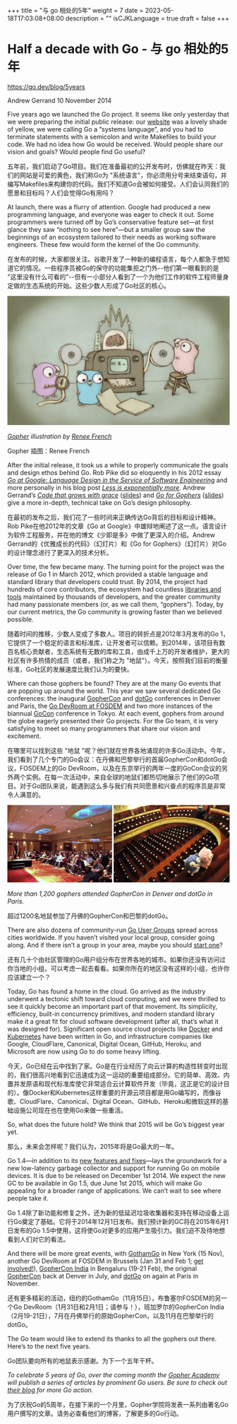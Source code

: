 +++
title = "与 go 相处的5年"
weight = 7
date = 2023-05-18T17:03:08+08:00
description = ""
isCJKLanguage = true
draft = false
+++

# Half a decade with Go - 与 go 相处的5年

https://go.dev/blog/5years

Andrew Gerrand
10 November 2014

Five years ago we launched the Go project. It seems like only yesterday that we were preparing the initial public release: our [website](https://web.archive.org/web/20091112094121/http://golang.org/) was a lovely shade of yellow, we were calling Go a “systems language”, and you had to terminate statements with a semicolon and write Makefiles to build your code. We had no idea how Go would be received. Would people share our vision and goals? Would people find Go useful?

五年前，我们启动了Go项目。我们在准备最初的公开发布时，仿佛就在昨天：我们的网站是可爱的黄色，我们称Go为 "系统语言"，你必须用分号来结束语句，并编写Makefiles来构建你的代码。我们不知道Go会被如何接受。人们会认同我们的愿景和目标吗？人们会觉得Go有用吗？

At launch, there was a flurry of attention. Google had produced a new programming language, and everyone was eager to check it out. Some programmers were turned off by Go’s conservative feature set—at first glance they saw “nothing to see here”—but a smaller group saw the beginnings of an ecosystem tailored to their needs as working software engineers. These few would form the kernel of the Go community.

在发布的时候，大家都很关注。谷歌开发了一种新的编程语言，每个人都急于想知道它的情况。一些程序员被Go的保守的功能集拒之门外--他们第一眼看到的是 "这里没有什么可看的"--但有一小部分人看到了一个为他们工作的软件工程师量身定做的生态系统的开始。这些少数人形成了Go社区的核心。

![img](HalfADecadeWithGo_img/gophers5th.jpg)

[*Gopher*](https://go.dev/blog/gopher) *illustration by* [*Renee French*](http://reneefrench.blogspot.com.au/)

Gopher 插图：Renee French

After the initial release, it took us a while to properly communicate the goals and design ethos behind Go. Rob Pike did so eloquently in his 2012 essay [*Go at Google: Language Design in the Service of Software Engineering*](https://go.dev/talks/2012/splash.article) and more personally in his blog post [*Less is exponentially more*](https://commandcenter.blogspot.com.au/2012/06/less-is-exponentially-more.html). Andrew Gerrand’s [*Code that grows with grace*](http://vimeo.com/53221560) ([slides](https://go.dev/talks/2012/chat.slide)) and [*Go for Gophers*](https://www.youtube.com/watch?v=dKGmK_Z1Zl0) ([slides](https://go.dev/talks/2014/go4gophers.slide)) give a more in-depth, technical take on Go’s design philosophy.

在最初的发布之后，我们花了一些时间来正确传达Go背后的目标和设计精神。Rob Pike在他2012年的文章《Go at Google》中雄辩地阐述了这一点。语言设计为软件工程服务，并在他的博文《少即是多》中做了更深入的介绍。Andrew Gerrand的《优雅成长的代码》（幻灯片）和《Go for Gophers》（幻灯片）对Go的设计理念进行了更深入的技术分析。

Over time, the few became many. The turning point for the project was the release of Go 1 in March 2012, which provided a stable language and standard library that developers could trust. By 2014, the project had hundreds of core contributors, the ecosystem had countless [libraries and tools](https://godoc.org/) maintained by thousands of developers, and the greater community had many passionate members (or, as we call them, “gophers”). Today, by our current metrics, the Go community is growing faster than we believed possible.

随着时间的推移，少数人变成了多数人。项目的转折点是2012年3月发布的Go 1，它提供了一个稳定的语言和标准库，让开发者可以信赖。到2014年，该项目有数百名核心贡献者，生态系统有无数的库和工具，由成千上万的开发者维护，更大的社区有许多热情的成员（或者，我们称之为 "地鼠"）。今天，按照我们目前的衡量标准，Go社区的发展速度比我们认为的要快。





Where can those gophers be found? They are at the many Go events that are popping up around the world. This year we saw several dedicated Go conferences: the inaugural [GopherCon](https://blog.golang.org/gophercon) and [dotGo](http://www.dotgo.eu/) conferences in Denver and Paris, the [Go DevRoom at FOSDEM](https://blog.golang.org/fosdem14) and two more instances of the biannual [GoCon](https://github.com/GoCon/GoCon) conference in Tokyo. At each event, gophers from around the globe eagerly presented their Go projects. For the Go team, it is very satisfying to meet so many programmers that share our vision and excitement.

在哪里可以找到这些 "地鼠 "呢？他们就在世界各地涌现的许多Go活动中。今年，我们看到了几个专门的Go会议：在丹佛和巴黎举行的首届GopherCon和dotGo会议，FOSDEM上的Go DevRoom，以及在东京举行的两年一度的GoCon会议的另外两个实例。在每一次活动中，来自全球的地鼠们都热切地展示了他们的Go项目。对于Go团队来说，能遇到这么多与我们有共同愿景和兴奋点的程序员是非常令人满意的。

![img](HalfADecadeWithGo_img/conferences.jpg)

*More than 1,200 gophers attended GopherCon in Denver and dotGo in Paris.*

超过1200名地鼠参加了丹佛的GopherCon和巴黎的dotGo。

There are also dozens of community-run [Go User Groups](https://go.dev/wiki/GoUserGroups) spread across cities worldwide. If you haven’t visited your local group, consider going along. And if there isn’t a group in your area, maybe you should [start one](https://blog.golang.org/getthee-to-go-meetup)?

还有几十个由社区管理的Go用户组分布在世界各地的城市。如果你还没有访问过你当地的小组，可以考虑一起去看看。如果你所在的地区没有这样的小组，也许你应该建立一个？

Today, Go has found a home in the cloud. Go arrived as the industry underwent a tectonic shift toward cloud computing, and we were thrilled to see it quickly become an important part of that movement. Its simplicity, efficiency, built-in concurrency primitives, and modern standard library make it a great fit for cloud software development (after all, that’s what it was designed for). Significant open source cloud projects like [Docker](https://www.docker.com/) and [Kubernetes](https://github.com/GoogleCloudPlatform/kubernetes) have been written in Go, and infrastructure companies like Google, CloudFlare, Canonical, Digital Ocean, GitHub, Heroku, and Microsoft are now using Go to do some heavy lifting.

今天，Go已经在云中找到了家。Go是在行业经历了向云计算的构造性转变时出现的，我们很高兴地看到它迅速成为这一运动的重要组成部分。它的简单、高效、内置并发原语和现代标准库使它非常适合云计算软件开发（毕竟，这正是它的设计目的）。像Docker和Kubernetes这样重要的开源云项目都是用Go编写的，而像谷歌、CloudFlare、Canonical、Digital Ocean、GitHub、Heroku和微软这样的基础设施公司现在也在使用Go来做一些重活。

So, what does the future hold? We think that 2015 will be Go’s biggest year yet.

那么，未来会怎样呢？我们认为，2015年将是Go最大的一年。

Go 1.4—in addition to its [new features and fixes](https://go.dev/doc/go1.4)—lays the groundwork for a new low-latency garbage collector and support for running Go on mobile devices. It is due to be released on December 1st 2014. We expect the new GC to be available in Go 1.5, due June 1st 2015, which will make Go appealing for a broader range of applications. We can’t wait to see where people take it.

Go 1.4除了新功能和修复之外，还为新的低延迟垃圾收集器和支持在移动设备上运行Go奠定了基础。它将于2014年12月1日发布。我们预计新的GC将在2015年6月1日发布的Go 1.5中使用，这将使Go对更多的应用产生吸引力。我们迫不及待地想看到人们对它的看法。

And there will be more great events, with [GothamGo](http://gothamgo.com/) in New York (15 Nov), another Go DevRoom at FOSDEM in Brussels (Jan 31 and Feb 1; [get involved!](https://groups.google.com/d/msg/golang-nuts/1xgBazQzs1I/hwrZ5ni8cTEJ)), [GopherCon India](http://www.gophercon.in/) in Bengaluru (19-21 Feb), the original [GopherCon](http://gophercon.com/) back at Denver in July, and [dotGo](http://www.dotgo.eu/) on again at Paris in November.

还有更多精彩的活动，纽约的GothamGo（11月15日），布鲁塞尔FOSDEM的另一个Go DevRoom（1月31日和2月1日；请参与！），班加罗尔的GopherCon India（2月19-21日），7月在丹佛举行的原始GopherCon，以及11月在巴黎举行的dotGo。

The Go team would like to extend its thanks to all the gophers out there. Here’s to the next five years.

Go团队要向所有的地鼠表示感谢。为下一个五年干杯。

*To celebrate 5 years of Go, over the coming month the* [*Gopher Academy*](http://blog.gopheracademy.com/) *will publish a series of articles by prominent Go users. Be sure to check out* [*their blog*](http://blog.gopheracademy.com/) *for more Go action.*

为了庆祝Go的5周年，在接下来的一个月里，Gopher学院将发表一系列由著名Go用户撰写的文章。请务必查看他们的博客，了解更多的Go行动。
